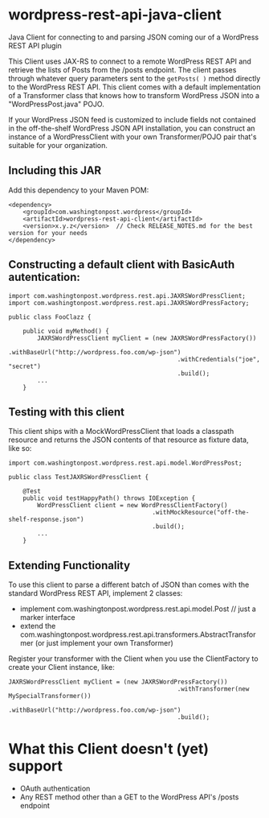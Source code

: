 # wordpress-rest-api-java-client
Java Client for connecting to and parsing JSON coming our of a WordPress REST API plugin

This Client uses JAX-RS to connect to a remote WordPress REST API and retrieve the lists of Posts from the /posts endpoint.  The client passes through whatever query parameters sent to the `getPosts( )` method directly to the WordPress REST API.  This client comes with a default implementation of a Transformer class that knows how to transform WordPress JSON into a "WordPressPost.java" POJO.

If your WordPress JSON feed is customized to include fields not contained in the off-the-shelf WordPress JSON API installation, you can construct an instance of a WordPressClient with your own Transformer/POJO pair that's suitable for your organization.

## Including this JAR

Add this dependency to your Maven POM:
```
<dependency>
    <groupId>com.washingtonpost.wordpress</groupId>
    <artifactId>wordpress-rest-api-client</artifactId>
    <version>x.y.z</version>  // Check RELEASE_NOTES.md for the best version for your needs
</dependency>
```

## Constructing a default client with BasicAuth autentication:
```
import com.washingtonpost.wordpress.rest.api.JAXRSWordPressClient;
import com.washingtonpost.wordpress.rest.api.JAXRSWordPressFactory;

public class FooClazz {

    public void myMethod() {
        JAXRSWordPressClient myClient = (new JAXRSWordPressFactory())
                                               .withBaseUrl("http://wordpress.foo.com/wp-json")
                                               .withCredentials("joe", "secret")
                                               .build();
        ...
    }
```

## Testing with this client
This client ships with a MockWordPressClient that loads a classpath resource and returns the JSON contents of that resource as fixture data, like so:
```
import com.washingtonpost.wordpress.rest.api.model.WordPressPost;

public class TestJAXRSWordPressClient {

    @Test
    public void testHappyPath() throws IOException {
        WordPressClient client = new WordPressClientFactory()
                                        .withMockResource("off-the-shelf-response.json")
                                        .build();
        ...
    }
```

## Extending Functionality
To use this client to parse a different batch of JSON than comes with the standard WordPress REST API, implement 2 classes:

* implement com.washingtonpost.wordpress.rest.api.model.Post  // just a marker interface
* extend the com.washingtonpost.wordpress.rest.api.transformers.AbstractTransformer (or just implement your own Transformer)

Register your transformer with the Client when you use the ClientFactory to create your Client instance, like:
```
JAXRSWordPressClient myClient = (new JAXRSWordPressFactory())
                                               .withTransformer(new MySpecialTransformer())
                                               .withBaseUrl("http://wordpress.foo.com/wp-json")
                                               .build();
```

# What this Client doesn't (yet) support

* OAuth authentication
* Any REST method other than a GET to the WordPress API's /posts endpoint
